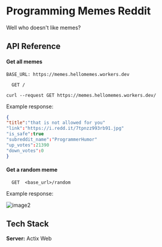 
# Programming Memes Reddit

Well who doesn't like memes?
## API Reference

#### Get all memes

```
BASE_URL: https://memes.hellomemes.workers.dev
```
```http
  GET /
```
```http
curl --request GET https://memes.hellomemes.workers.dev/
```

Example response:

```json
{
"title":"that is not allowed for you"
"link":"https://i.redd.it/7tpnzz993rb91.jpg"
"is_safe":true
"subreddit_name":"ProgrammerHumor"
"up_votes":21390
"down_votes":0
}
```
#### Get a random meme

```http
  GET  <base_url>/random
```
Example response:

![image2](https://user-images.githubusercontent.com/73296863/179342826-528c3ffc-21a5-4449-8ea4-f408c7402bc2.jpg)



## Tech Stack

**Server:** Actix Web

